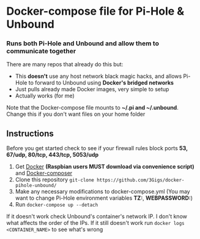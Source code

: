 # Docker-compose file for Pi-Hole & Unbound  

### Runs both Pi-Hole and Unbound and allow them to communicate together
There are many repos that already do this but:
* This **doesn't** use any host network black magic hacks, and allows Pi-Hole to forward to Unbound using **Docker's bridged networks**
* Just pulls already made Docker images, very simple to setup
* Actually works (for me)

Note that the Docker-compose file mounts to **~/.pi and ~/.unbound**. Change this if you don't want files on your home folder

## Instructions
Before you get started check to see if your firewall rules block ports **53, 67/udp, 80/tcp, 443/tcp, 5053/udp**
1. Get [Docker](https://docs.docker.com/engine/install/) **(Raspbian users MUST download via convenience script)** and [Docker-composer](https://docs.docker.com/compose/install/)
2. Clone this repository ```git-clone https://github.com/3Gigs/docker-pihole-unbound/```
3. Make any necessary modifications to docker-compose.yml (You may want to change Pi-Hole environment variables **TZ:**, **WEBPASSWORD:**)
4. Run ```docker-compose up --detach```  

If it doesn't work check Unbound's container's network IP. I don't know what affects the order of the IPs. If it still doesn't work run ```docker logs <CONTAINER_NAME>``` to see what's wrong
